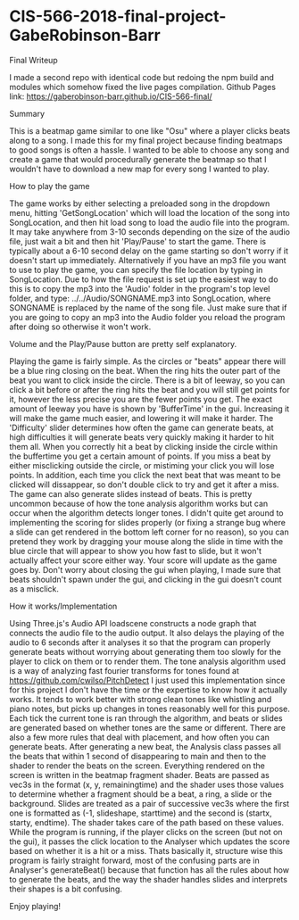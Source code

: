# CIS-566-2018-final-project-GabeRobinson-Barr

Final Writeup

I made a second repo with identical code but redoing the npm build and modules which somehow fixed the live pages compilation.
Github Pages link: https://gaberobinson-barr.github.io/CIS-566-final/


Summary

This is a beatmap game similar to one like "Osu" where a player clicks beats along to a song. I made this for my final project because finding beatmaps to good songs is often a hassle. I wanted to be able to choose any song and create a game that would procedurally generate the beatmap so that I wouldn't have to download a new map for every song I wanted to play.


How to play the game

The game works by either selecting a preloaded song in the dropdown menu, hitting 'GetSongLocation' which will load the location of the song into SongLocation, and then hit load song to load the audio file into the program. It may take anywhere from 3-10 seconds depending on the size of the audio file, just wait a bit and then hit 'Play/Pause' to start the game. There is typically about a 6-10 second delay on the game starting so don't worry if it doesn't start up immediately. Alternatively if you have an mp3 file you want to use to play the game, you can specify the file location by typing in SongLocation. Due to how the file request is set up the easiest way to do this is to copy the mp3 into the 'Audio' folder in the program's top level folder, and type: ../../Audio/SONGNAME.mp3 into SongLocation, where SONGNAME is replaced by the name of the song file. Just make sure that if you are going to copy an mp3 into the Audio folder you reload the program after doing so otherwise it won't work.

Volume and the Play/Pause button are pretty self explanatory.

Playing the game is fairly simple. As the circles or "beats" appear there will be a blue ring closing on the beat. When the ring hits the outer part of the beat you want to click inside the circle. There is a bit of leeway, so you can click a bit before or after the ring hits the beat and you will still get points for it, however the less precise you are the fewer points you get. The exact amount of leeway you have is shown by 'BufferTime' in the gui. Increasing it will make the game much easier, and lowering it will make it harder.
The 'Difficulty' slider determines how often the game can generate beats, at high difficulties it will generate beats very quickly making it harder to hit them all.
When you correctly hit a beat by clicking inside the circle within the buffertime you get a certain amount of points. If you miss a beat by either misclicking outside the circle, or mistiming your click you will lose points. In addition, each time you click the next beat that was meant to be clicked will dissappear, so don't double click to try and get it after a miss. The game can also generate slides instead of beats. This is pretty uncommon because of how the tone analysis algorithm works but can occur when the algorithm detects longer tones. I didn't quite get around to implementing the scoring for slides properly (or fixing a strange bug where a slide can get rendered in the bottom left corner for no reason), so you can pretend they work by dragging your mouse along the slide in time with the blue circle that will appear to show you how fast to slide, but it won't actually affect your score either way. Your score will update as the game goes by.
Don't worry about closing the gui when playing, I made sure that beats shouldn't spawn under the gui, and clicking in the gui doesn't count as a misclick.


How it works/Implementation

Using Three.js's Audio API loadscene constructs a node graph that connects the audio file to the audio output. It also delays the playing of the audio to 6 seconds after it analyses it so that the program can properly generate beats without worrying about generating them too slowly for the player to click on them or to render them.
The tone analysis algorithm used is a way of analyzing fast fourier transforms for tones found at https://github.com/cwilso/PitchDetect I just used this implementation since for this project I don't have the time or the expertise to know how it actually works. It tends to work better with strong clean tones like whistling and piano notes, but picks up changes in tones reasonably well for this purpose.
Each tick the current tone is ran through the algorithm, and beats or slides are generated based on whether tones are the same or different. There are also a few more rules that deal with placement, and how often you can generate beats. After generating a new beat, the Analysis class passes all the beats that within 1 second of disappearing to main and then to the shader to render the beats on the screen. Everything rendered on the screen is written in the beatmap fragment shader. Beats are passed as vec3s in the format (x, y, remainingtime) and the shader uses those values to determine whether a fragment should be a beat, a ring, a slide or the background. Slides are treated as a pair of successive vec3s where the first one is formatted as (-1, slideshape, starttime) and the second is (startx, starty, endtime). The shader takes care of the path based on these values.
While the program is running, if the player clicks on the screen (but not on the gui), it passes the click location to the Analyser which updates the score based on whether it is a hit or a miss.
Thats basically it, structure wise this program is fairly straight forward, most of the confusing parts are in Analyser's generateBeat() because that function has all the rules about how to generate the beats, and the way the shader handles slides and interprets their shapes is a bit confusing.

Enjoy playing!